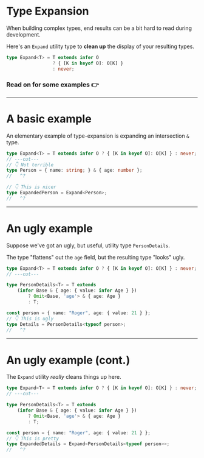 # Type Expansion

When building complex types, end results can be a bit hard to read during development.

Here's an `Expand` utility type to **clean up** the display of your resulting types.

```ts twoslash
type Expand<T> = T extends infer O
                 ? { [K in keyof O]: O[K] }
                 : never;
```

### Read on for some examples 👉

---

# A basic example

An elementary example of type-expansion is expanding an intersection `&` type.

```ts twoslash
type Expand<T> = T extends infer O ? { [K in keyof O]: O[K] } : never;
// ---cut---
// 👇 Not terrible
type Person = { name: string; } & { age: number };
//   ^?

// 👇 This is nicer
type ExpandedPerson = Expand<Person>;
//   ^?
```

---

# An ugly example

Suppose we've got an ugly, but useful, utility type `PersonDetails`.

The type "flattens" out the `age` field, but the resulting type "looks" ugly.

```ts twoslash
type Expand<T> = T extends infer O ? { [K in keyof O]: O[K] } : never;
// ---cut---

type PersonDetails<T> = T extends
	(infer Base & { age: { value: infer Age } })
		? Omit<Base, 'age'> & { age: Age }
		: T;

const person = { name: "Roger", age: { value: 21 } };
// 👇 This is ugly
type Details = PersonDetails<typeof person>;
//   ^?
```

---

# An ugly example (cont.)

The `Expand` utility *really* cleans things up here.

```ts twoslash
type Expand<T> = T extends infer O ? { [K in keyof O]: O[K] } : never;
// ---cut---

type PersonDetails<T> = T extends
	(infer Base & { age: { value: infer Age } })
		? Omit<Base, 'age'> & { age: Age }
		: T;

const person = { name: "Roger", age: { value: 21 } };
// 👇 This is pretty
type ExpandedDetails = Expand<PersonDetails<typeof person>>;
//   ^?
```
